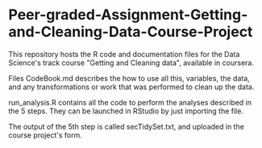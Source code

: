 # Peer-graded-Assignment-Getting-and-Cleaning-Data-Course-Project

This repository hosts the R code and documentation files for the Data Science's track course "Getting and Cleaning data", available in coursera.

Files
CodeBook.md describes the how to use all this, variables, the data, and any transformations or work that was performed to clean up the data.

run_analysis.R contains all the code to perform the analyses described in the 5 steps. They can be launched in RStudio by just importing the file.

The output of the 5th step is called secTidySet.txt, and uploaded in the course project's form.
